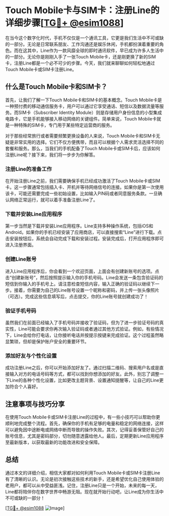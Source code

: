 # Touch Mobile卡与SIM卡：注册Line的详细步骤[[TG💪+ @esim1088](https://t.me/s/esim1088)]

在当今这个数字化时代，手机不仅仅是一个通讯工具，它更是我们生活中不可或缺的一部分。无论是日常联系朋友、工作沟通还是娱乐休闲，手机都扮演着重要的角色。而在这其中，Line作为一款风靡全球的即时通讯软件，早已成为许多人生活中的一部分。无论你是刚刚入手了一张Touch Mobile卡，还是刚更换了新的SIM卡，注册Line都是一个必不可少的步骤。今天，我们就来聊聊如何轻松地通过Touch Mobile卡或SIM卡注册Line。

## 什么是Touch Mobile卡和SIM卡？

首先，让我们了解一下Touch Mobile卡和SIM卡的基本概念。Touch Mobile卡是一种预付费的移动通信服务卡，用户可以通过它享受通话、短信以及数据流量等服务。而SIM卡（Subscriber Identity Module）则是存储用户身份信息的小型集成电路卡，它是手机能够接入移动网络的关键组件。简单来说，Touch Mobile卡就是一种特殊的SIM卡，专门用于某些特定运营商的服务。

对于那些经常旅行或者需要频繁更换设备的人来说，Touch Mobile卡和SIM卡无疑是非常实用的选择。它们不仅方便携带，而且可以根据个人需求灵活选择不同的套餐和服务。那么，当我们的手机配备了Touch Mobile卡或SIM卡后，应该如何注册Line呢？接下来，我们将一步步为你解答。

### 注册Line的准备工作

在开始注册Line之前，我们需要确保手机已经成功激活了Touch Mobile卡或SIM卡。这一步骤通常包括插入卡、开机并等待网络信号的连接。如果你是第一次使用该卡，可能还需要完成一些初始设置，比如输入PIN码或者同意服务条款。一旦确认网络正常运行，就可以着手准备注册Line了。

### 下载并安装Line应用程序

第一步当然是下载并安装Line应用程序。Line支持多种操作系统，包括iOS和Android。如果你的手机已经安装了应用商店，可以直接搜索“Line”进行下载。点击安装按钮后，系统会自动完成下载和安装过程。安装完成后，打开应用程序即可进入注册界面。

### 创建Line账号

进入Line应用程序后，你会看到一个欢迎页面，上面会有创建新账号的选项。点击“创建新账号”，然后按照提示输入你的手机号码。Line会发送一条包含验证码的短信到你输入的手机号上。请注意检查短信内容，输入正确的验证码以继续下一步。接着，你需要为自己的Line账号设置一个昵称和密码，并上传一张头像照片（可选）。完成这些信息填写后，点击提交，你的Line账号就创建成功了！

### 验证手机号码

虽然我们在前面已经输入了手机号码并接收了验证码，但为了进一步验证号码的真实性，Line可能会要求你再次输入验证码或者通过其他方式验证。例如，有些情况下，Line会给你打电话，让你接听电话并按提示按键来完成验证。这个过程虽然略显繁琐，但却是保护账户安全的重要环节。

### 添加好友与个性化设置

成功注册Line之后，你可以开始添加好友了。通过扫描二维码、搜索用户名或是直接输入对方的电话号码等方式，都可以找到你想添加的好友。此外，别忘了调整一下Line的各种个性化设置，比如更改主题背景、设置通知提醒等，让自己的Line更加符合个人喜好。

## 注意事项与技巧分享

在使用Touch Mobile卡或SIM卡注册Line的过程中，有一些小技巧可以帮助你更顺利地完成整个流程。首先，确保你的手机有足够的电量和稳定的网络连接，这样可以避免因中途断电或网络中断而导致的操作失败。其次，记得妥善保管好自己的账号信息，尤其是密码部分，切勿随意透露给他人。最后，定期更新Line应用程序至最新版本，以获取最新的功能改进和安全保障。

## 总结

通过本文的详细介绍，相信大家都对如何利用Touch Mobile卡或SIM卡注册Line有了清晰的认识。无论是初次接触这些技术的新手，还是希望优化自己使用体验的老用户，都可以从中受益匪浅。记住，注册Line只是一个开始，未来的每一天，Line都将陪伴你在数字世界中畅游无阻。现在就开始行动吧，让Line成为你生活中不可或缺的一部分！

[[TG💪+ @esim1088](https://t.me/s/esim1088) ![Image](https://i.postimg.cc/4NQfJmqS/Snipaste-2025-05-13-00-14-12.png)]